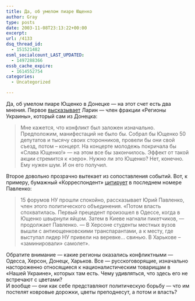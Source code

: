 ```yaml
---
title: Да, об умелом пиаре Ющенко
author: Gray
type: posts
date: 2003-11-08T23:13:22+00:00
excerpt:
url: /4133
dsq_thread_id:
  - 151521482
esml_socialcount_LAST_UPDATED:
  - 1497288366
essb_cache_expire:
  - 1614552754
categories:
  - Uncategorized

---
```








Да, об умелом пиаре Ющенко в Донецке &#8212; на этот счет есть два мнения. Первое <a href="http://www.glavred.info/?art=91683439" target="_blank">высказывает</a> Ларин &#8212; член фракции &#171;Регионы Украины&#187;, который сам из Донецка:

> Мне кажется, что конфликт был заложен изначально. Предположим, манифестаций не было бы. Собрал бы Ющенко 50 депутатов и тысячу своих сторонников, провели бы они свой съезд, потом &#8211; концерт. На концерте молодежь покричала бы &laquo;Слава Ющенко!&raquo; &#8212; на этом все бы закончилось. Эффект от такой акции стремится к &laquo;зеро&raquo;. Нужно ли это Ющенко? Нет, конечно. Ему нужен шум. И он его получил. 

Второе довольно прозрачно вытекает из сопоставления событий. Вот, к примеру, бумажный &#171;Корреспондент&#187; <a href="http://www.korrespondent.net/zhurnal/article.php?id=234" target="_blank">цитирует</a> в последнем номере Павленко:

> 15 форумов НУ прошли спокойно, рассказывает Юрий Павленко, член этого политического объединения. &laquo;Потом власть спохватилась. Первый прецедент произошел в Одессе, когда в Ющенко швырнули яйцом. Затем в Киеве нагнали пикетчиков, &#8212; продолжает Павленко. &#8212; В Херсоне студенты местных вузов вышли с антиющенковскими транспарантами, а к месту, где выступал лидер НУ привели на веревке&#8230; свинью. В Харькове &#8211; &laquo;заминировали&raquo; самолет&raquo;.

Обратите внимание &#8212; какие регионы оказались конфликтными &#8212; Одесса, Херсон, Донецк, Харьков. Все &#8212; русскоговорящие, изначально настороженно относящиеся к националистическим товарищам в &#171;Нашей Украине&#187;, которых там есть. Чему удивляться, что здесь его не встречают с цветами?  
И вообще &#8212; они как себе представляют политическую борьбу &#8212; что им постелят ковровые дорожки, цветы преподнесут, а потом и власть?